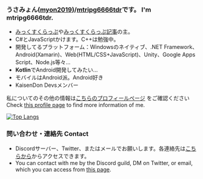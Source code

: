 <!--### Hi there 👋-->
### うさみょん([myon2019](https://twitter.com/myon2019))/[mtripg6666tdr](https://twitter.com/mtripg6666tdr)です。 I'm mtripg6666tdr.  
- [みっくすくらっぷ](https://scrpg.tyanoyu.net/)や[みっくすくらっぷ記事](https://myon2019.blogspot.com/)の主。
- C#とJavaScriptかけます。C++は勉強中。
- 開発してるプラットフォーム：Windowsのネイティブ、.NET Framework、Android(Xamarin)、Web(HTML/CSS+JavaScript)、Unity、Google Apps Script、Node.js等々…
- **Kotlin**でAndroid開発してみたい...
- モバイルはAndroid派。Android好き
- KaisenDon Devsメンバー

私についてのその他の情報は[こちらのプロフィールページ](https://myon.page.link/pfc) をご確認ください  
Check [this profile page](https://myon.page.link/pfc) to find more information of me.

[![Top Langs](https://github-readme-stats.vercel.app/api/top-langs/?username=mtripg6666tdr&layout=compact&show_icons=true)](https://github.com/anuraghazra/github-readme-stats)

### 問い合わせ・連絡先 Contact
- Discordサーバー、Twitter、またはメールでお願いします。各連絡先は[こちらから](http://me.scrpg.tyanoyu.net/)からアクセスできます。  
- You can contact with me by the Discord guild, DM on Twitter, or email, which you can access from [this page](http://me.scrpg.tyanoyu.net/).

<!--
**mtripg6666tdr/mtripg6666tdr** is a ✨ _special_ ✨ repository because its `README.md` (this file) appears on your GitHub profile.

Here are some ideas to get you started:

- 🔭 I’m currently working on ...
- 🌱 I’m currently learning ...
- 👯 I’m looking to collaborate on ...
- 🤔 I’m looking for help with ...
- 💬 Ask me about ...
- 📫 How to reach me: ...
- 😄 Pronouns: ...
- ⚡ Fun fact: ...
-->
